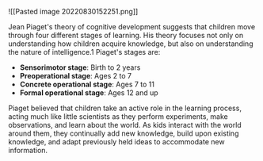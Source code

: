 ![[Pasted image 20220830152251.png]]

Jean Piaget's theory of cognitive development suggests that children move through four different stages of learning. His theory focuses not only on understanding how children acquire knowledge, but also on understanding the nature of intelligence.1 Piaget's stages are:

-   **Sensorimotor stage**: Birth to 2 years
-   **Preoperational stage**: Ages 2 to 7
-   **Concrete operational stage**: Ages 7 to 11
-   **Formal operational stage**: Ages 12 and up

Piaget believed that children take an active role in the learning process, acting much like little scientists as they perform experiments, make observations, and learn about the world. As kids interact with the world around them, they continually add new knowledge, build upon existing knowledge, and adapt previously held ideas to accommodate new information.